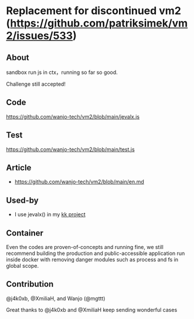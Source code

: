 # Replacement for discontinued vm2 (https://github.com/patriksimek/vm2/issues/533)

## About

sandbox run js in ctx，running so far so good.  

Challenge still accepted!

## Code

https://github.com/wanjo-tech/vm2/blob/main/jevalx.js

## Test

https://github.com/wanjo-tech/vm2/blob/main/test.js

## Article

* https://github.com/wanjo-tech/vm2/blob/main/en.md

## Used-by

* I use jevalx() in my [kk project](https://github.com/wanjo-tech/kk)

## Container

Even the codes are proven-of-concepts and running fine, we still recommend building the production and public-accessible application run inside docker with removing danger modules such as process and fs in global scope.

## Contribution

@j4k0xb, @XmiliaH, and Wanjo (@mgttt)

Great thanks to @j4k0xb and @XmiliaH keep sending wonderful cases


